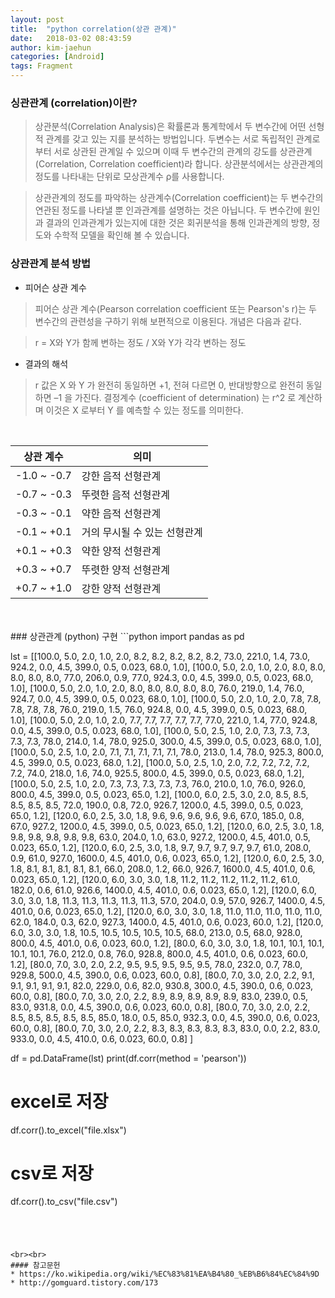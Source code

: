 ```yaml
---
layout: post
title:  "python correlation(상관 관계)"
date:   2018-03-02 08:43:59
author: kim-jaehun
categories: [Android]
tags: Fragment
---
```




### 싱관관계 (correlation)이란?

> 상관분석(Correlation Analysis)은 확률론과 통계학에서 두 변수간에 어떤 선형적 관계를 갖고 있는 지를 분석하는 방법입니다. 두변수는 서로 독립적인 관계로부터 서로 상관된 관계일 수 있으며 이때 두 변수간의 관계의 강도를 상관관계(Correlation, Correlation coefficient)라 합니다. 상관분석에서는 상관관계의 정도를 나타내는 단위로 모상관계수 ρ를 사용합니다.

> 상관관계의 정도를 파악하는 상관계수(Correlation coefficient)는 두 변수간의 연관된 정도를 나타낼 뿐 인과관계를 설명하는 것은 아닙니다. 두 변수간에 원인과 결과의 인과관계가 있는지에 대한 것은 회귀분석을 통해 인과관계의 방향, 정도와 수학적 모델을 확인해 볼 수 있습니다.



### 상관관계 분석 방법


* 피어슨 상관 계수

> 피어슨 상관 계수(Pearson correlation coefficient 또는 Pearson's r)는 두 변수간의 관련성을 구하기 위해 보편적으로 이용된다. 개념은 다음과 같다.

> r = X와 Y가 함께 변하는 정도 / X와 Y가 각각 변하는 정도

* 결과의 해석
> r 값은 X 와 Y 가 완전히 동일하면 +1, 전혀 다르면 0, 반대방향으로 완전히 동일 하면 –1 을 가진다. 결정계수 (coefficient of determination) 는 r^2 로 계산하며 이것은 X 로부터 Y 를 예측할 수 있는 정도를 의미한다.



<br>
<table>
  <thead>
    <tr>
      <th>상관 계수</th>
      <th>의미</th>
    </tr>
  </thead>
  <tbody>
    <tr>
      <td>-1.0 ~ -0.7</td>
      <td>강한 음적 선형관계</td>
    </tr>
    <tr>
      <td>-0.7 ~ -0.3</td>
      <td>뚜렷한 음적 선형관계</td>
    </tr>
    <tr>
      <td>-0.3 ~ -0.1</td>
      <td>약한 음적 선형관계</td>
    </tr>
    <tr>
      <td>-0.1 ~ +0.1</td>
      <td>거의 무시될 수 있는 선형관계</td>
    </tr>
    <tr>
      <td>+0.1 ~ +0.3</td>
      <td>약한 양적 선형관계</td>
    </tr>
    <tr>
      <td>+0.3 ~ +0.7</td>
      <td>뚜렷한 양적 선형관계</td>
    </tr>
    <tr>
      <td>+0.7 ~ +1.0</td>
      <td>강한 양적 선형관계</td>
    </tr>
  </tbody>
</table>


<br>
<br>
### 상관관계 (python) 구현
```python
import pandas as pd

lst = [[100.0, 5.0, 2.0, 1.0, 2.0, 8.2, 8.2, 8.2, 8.2, 8.2, 73.0, 221.0, 1.4, 73.0, 924.2, 0.0, 4.5, 399.0, 0.5, 0.023, 68.0, 1.0],
[100.0, 5.0, 2.0, 1.0, 2.0, 8.0, 8.0, 8.0, 8.0, 8.0, 77.0, 206.0, 0.9, 77.0, 924.3, 0.0, 4.5, 399.0, 0.5, 0.023, 68.0, 1.0],
[100.0, 5.0, 2.0, 1.0, 2.0, 8.0, 8.0, 8.0, 8.0, 8.0, 76.0, 219.0, 1.4, 76.0, 924.7, 0.0, 4.5, 399.0, 0.5, 0.023, 68.0, 1.0],
[100.0, 5.0, 2.0, 1.0, 2.0, 7.8, 7.8, 7.8, 7.8, 7.8, 76.0, 219.0, 1.5, 76.0, 924.8, 0.0, 4.5, 399.0, 0.5, 0.023, 68.0, 1.0],
[100.0, 5.0, 2.0, 1.0, 2.0, 7.7, 7.7, 7.7, 7.7, 7.7, 77.0, 221.0, 1.4, 77.0, 924.8, 0.0, 4.5, 399.0, 0.5, 0.023, 68.0, 1.0],
[100.0, 5.0, 2.5, 1.0, 2.0, 7.3, 7.3, 7.3, 7.3, 7.3, 78.0, 214.0, 1.4, 78.0, 925.0, 300.0, 4.5, 399.0, 0.5, 0.023, 68.0, 1.0],
[100.0, 5.0, 2.5, 1.0, 2.0, 7.1, 7.1, 7.1, 7.1, 7.1, 78.0, 213.0, 1.4, 78.0, 925.3, 800.0, 4.5, 399.0, 0.5, 0.023, 68.0, 1.2],
[100.0, 5.0, 2.5, 1.0, 2.0, 7.2, 7.2, 7.2, 7.2, 7.2, 74.0, 218.0, 1.6, 74.0, 925.5, 800.0, 4.5, 399.0, 0.5, 0.023, 68.0, 1.2],
[100.0, 5.0, 2.5, 1.0, 2.0, 7.3, 7.3, 7.3, 7.3, 7.3, 76.0, 210.0, 1.0, 76.0, 926.0, 800.0, 4.5, 399.0, 0.5, 0.023, 65.0, 1.2],
[100.0, 6.0, 2.5, 3.0, 2.0, 8.5, 8.5, 8.5, 8.5, 8.5, 72.0, 190.0, 0.8, 72.0, 926.7, 1200.0, 4.5, 399.0, 0.5, 0.023, 65.0, 1.2],
[120.0, 6.0, 2.5, 3.0, 1.8, 9.6, 9.6, 9.6, 9.6, 9.6, 67.0, 185.0, 0.8, 67.0, 927.2, 1200.0, 4.5, 399.0, 0.5, 0.023, 65.0, 1.2],
[120.0, 6.0, 2.5, 3.0, 1.8, 9.8, 9.8, 9.8, 9.8, 9.8, 63.0, 204.0, 1.0, 63.0, 927.2, 1200.0, 4.5, 401.0, 0.5, 0.023, 65.0, 1.2],
[120.0, 6.0, 2.5, 3.0, 1.8, 9.7, 9.7, 9.7, 9.7, 9.7, 61.0, 208.0, 0.9, 61.0, 927.0, 1600.0, 4.5, 401.0, 0.6, 0.023, 65.0, 1.2],
[120.0, 6.0, 2.5, 3.0, 1.8, 8.1, 8.1, 8.1, 8.1, 8.1, 66.0, 208.0, 1.2, 66.0, 926.7, 1600.0, 4.5, 401.0, 0.6, 0.023, 65.0, 1.2],
[120.0, 6.0, 3.0, 3.0, 1.8, 11.2, 11.2, 11.2, 11.2, 11.2, 61.0, 182.0, 0.6, 61.0, 926.6, 1400.0, 4.5, 401.0, 0.6, 0.023, 65.0, 1.2],
[120.0, 6.0, 3.0, 3.0, 1.8, 11.3, 11.3, 11.3, 11.3, 11.3, 57.0, 204.0, 0.9, 57.0, 926.7, 1400.0, 4.5, 401.0, 0.6, 0.023, 65.0, 1.2],
[120.0, 6.0, 3.0, 3.0, 1.8, 11.0, 11.0, 11.0, 11.0, 11.0, 62.0, 184.0, 0.3, 62.0, 927.3, 1400.0, 4.5, 401.0, 0.6, 0.023, 60.0, 1.2],
[120.0, 6.0, 3.0, 3.0, 1.8, 10.5, 10.5, 10.5, 10.5, 10.5, 68.0, 213.0, 0.5, 68.0, 928.0, 800.0, 4.5, 401.0, 0.6, 0.023, 60.0, 1.2],
[80.0, 6.0, 3.0, 3.0, 1.8, 10.1, 10.1, 10.1, 10.1, 10.1, 76.0, 212.0, 0.8, 76.0, 928.8, 800.0, 4.5, 401.0, 0.6, 0.023, 60.0, 1.2],
[80.0, 7.0, 3.0, 2.0, 2.2, 9.5, 9.5, 9.5, 9.5, 9.5, 78.0, 232.0, 0.7, 78.0, 929.8, 500.0, 4.5, 390.0, 0.6, 0.023, 60.0, 0.8],
[80.0, 7.0, 3.0, 2.0, 2.2, 9.1, 9.1, 9.1, 9.1, 9.1, 82.0, 229.0, 0.6, 82.0, 930.8, 300.0, 4.5, 390.0, 0.6, 0.023, 60.0, 0.8],
[80.0, 7.0, 3.0, 2.0, 2.2, 8.9, 8.9, 8.9, 8.9, 8.9, 83.0, 239.0, 0.5, 83.0, 931.8, 0.0, 4.5, 390.0, 0.6, 0.023, 60.0, 0.8],
[80.0, 7.0, 3.0, 2.0, 2.2, 8.5, 8.5, 8.5, 8.5, 8.5, 85.0, 18.0, 0.5, 85.0, 932.3, 0.0, 4.5, 390.0, 0.6, 0.023, 60.0, 0.8],
[80.0, 7.0, 3.0, 2.0, 2.2, 8.3, 8.3, 8.3, 8.3, 8.3, 83.0, 0.0, 2.2, 83.0, 933.0, 0.0, 4.5, 410.0, 0.6, 0.023, 60.0, 0.8]
]


df = pd.DataFrame(lst)
print(df.corr(method = 'pearson'))

# excel로 저장
df.corr().to_excel("file.xlsx")
# csv로 저장
df.corr().to_csv("file.csv")

```




<br><br>
#### 참고문헌
* https://ko.wikipedia.org/wiki/%EC%83%81%EA%B4%80_%EB%B6%84%EC%84%9D
* http://gomguard.tistory.com/173
